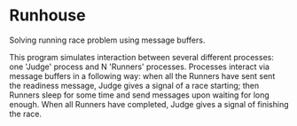 # Runhouse
Solving running race problem using message buffers.

This program simulates interaction between several different processes: one 'Judge' process and N 'Runners' processes. Processes interact via message buffers in a following way: when all the Runners have sent sent the readiness message, Judge gives a signal of a race starting; then Runners sleep for some time and send messages upon waiting for long enough. When all Runners have completed, Judge gives a signal of finishing the race.
